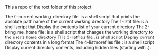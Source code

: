 This a repo of the root folder of this project

The 0-current_working_directory file: is a shell script that prints the absolute path name of the current working directory
The 1-listit file: is a shell script that Display the contents list of your current directory
The 2-bring_me_home file: is a shell script that changes the working directory to the user’s home directory
THe 3-listfiles file : is shell script Display current directory contents in a long format
The 4-listmorefiles file : is a shell script Display current directory contents, including hidden files (starting with .).
